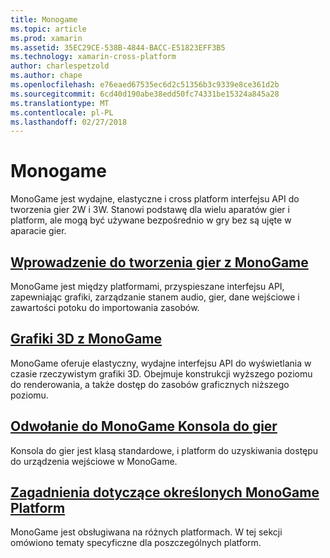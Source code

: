 ```yaml
---
title: Monogame
ms.topic: article
ms.prod: xamarin
ms.assetid: 35EC29CE-538B-4844-BACC-E51823EFF3B5
ms.technology: xamarin-cross-platform
author: charlespetzold
ms.author: chape
ms.openlocfilehash: e76eaed67535ec6d2c51356b3c9339e8ce361d2b
ms.sourcegitcommit: 6cd40d190abe38edd50fc74331be15324a845a28
ms.translationtype: MT
ms.contentlocale: pl-PL
ms.lasthandoff: 02/27/2018
---
```

# <a name="monogame"></a>Monogame

MonoGame jest wydajne, elastyczne i cross platform interfejsu API do tworzenia gier 2W i 3W. Stanowi podstawę dla wielu aparatów gier i platform, ale mogą być używane bezpośrednio w gry bez są ujęte w aparacie gier.

## <a name="introduction-to-game-development-with-monogamegraphics-gamesmonogameintroductionindexmd"></a>[Wprowadzenie do tworzenia gier z MonoGame](~/graphics-games/monogame/introduction/index.md)

MonoGame jest między platformami, przyspieszane interfejsu API, zapewniając grafiki, zarządzanie stanem audio, gier, dane wejściowe i zawartości potoku do importowania zasobów.

## <a name="3d-graphics-with-monogamegraphics-gamesmonogame3dindexmd"></a>[Grafiki 3D z MonoGame](~/graphics-games/monogame/3d/index.md)

MonoGame oferuje elastyczny, wydajne interfejsu API do wyświetlania w czasie rzeczywistym grafiki 3D. Obejmuje konstrukcji wyższego poziomu do renderowania, a także dostęp do zasobów graficznych niższego poziomu.

## <a name="monogame-gamepad-referencegraphics-gamesmonogameinputmd"></a>[Odwołanie do MonoGame Konsola do gier](~/graphics-games/monogame/input.md)

Konsola do gier jest klasą standardowe, i platform do uzyskiwania dostępu do urządzenia wejściowe w MonoGame.

## <a name="monogame-platform-specific-considerationsgraphics-gamesmonogameplatformsindexmd"></a>[Zagadnienia dotyczące określonych MonoGame Platform](~/graphics-games/monogame/platforms/index.md)

MonoGame jest obsługiwana na różnych platformach. W tej sekcji omówiono tematy specyficzne dla poszczególnych platform.
